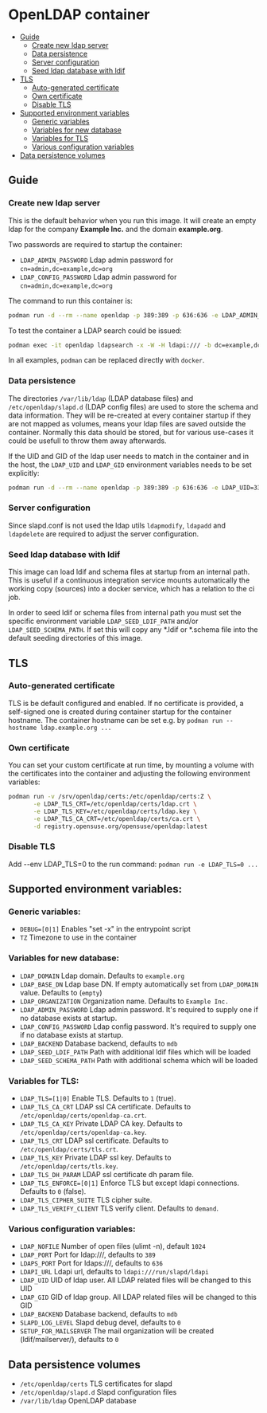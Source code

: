 # OpenLDAP container

- [Guide](#guide)
  - [Create new ldap server](#create-new-ldap-server)
  - [Data persistence](#data-persistence)
  - [Server configuration](#server-configuration)
  - [Seed ldap database with ldif](#seed-ldap-database-with-ldif)
- [TLS](#tls)
  - [Auto-generated certificate](#auto-generated-certificate)
  - [Own certificate](#own-certificate)
  - [Disable TLS](#disable-tls)
- [Supported environment variables](#supported-environment-variables)
  - [Generic variables](#generic-variables)
  - [Variables for new database](#variables-for-new-database)
  - [Variables for TLS](#variables-for-tls)
  - [Various configuration variables](#various-configuration-variables)
- [Data persistence volumes](#data-persistence-volumes)

## Guide

### Create new ldap server

This is the default behavior when you run this image.
It will create an empty ldap for the company **Example Inc.** and the domain **example.org**.

Two passwords are required to startup the container:

  - `LDAP_ADMIN_PASSWORD` Ldap admin password for `cn=admin,dc=example,dc=org`
  - `LDAP_CONFIG_PASSWORD` Ldap admin password for `cn=admin,dc=example,dc=org`

The command to run this container is:

```sh
podman run -d --rm --name openldap -p 389:389 -p 636:636 -e LDAP_ADMIN_PASSWORD="admin" -e LDAP_CONFIG_PASSWORD="config" registry.opensuse.org/opensuse/openldap
```

To test the container a LDAP search could be issued:

```sh
podman exec -it openldap ldapsearch -x -W -H ldapi:/// -b dc=example,dc=org -D "cn=admin,dc=example,dc=org"
```

In all examples, `podman` can be replaced directly with `docker`.

### Data persistence

The directories `/var/lib/ldap` (LDAP database files) and
`/etc/openldap/slapd.d` (LDAP config files) are used to store the schema and
data information. They will be re-created at every container startup if they
are not mapped as volumes, means your ldap files are saved outside the
container. Normally this data should be stored, but for various use-cases it
could be usefull to throw them away afterwards.

If the UID and GID of the ldap user needs to match in the container and in the
host, the `LDAP_UID` and `LDAP_GID` environment variables needs to be set
explicitly:

```sh
podman run -d --rm --name openldap -p 389:389 -p 636:636 -e LDAP_UID=333 -e LDAP_GID=333 -e LDAP_ADMIN_PASSWORD="admin" -e LDAP_CONFIG_PASSWORD="config" registry.opensuse.org/opensuse/openldap
```

### Server configuration

Since slapd.conf is not used the ldap utils `ldapmodify`, `ldapadd` and
`ldapdelete` are required to adjust the server configuration.

### Seed ldap database with ldif

This image can load ldif and schema files at startup from an internal
path. This is useful if a continuous integration service mounts automatically
the working copy (sources) into a docker service, which has a relation to the
ci job.

In order to seed ldif or schema files from internal path you must set the
specific environment variable `LDAP_SEED_LDIF_PATH` and/or
`LDAP_SEED_SCHEMA_PATH`. If set this will copy any *.ldif or *.schema file
into the default seeding directories of this image.

## TLS
### Auto-generated certificate

TLS is be default configured and enabled. If no certificate is provided, a
self-signed one is created during container startup for the container
hostname. The container hostname can be set e.g. by
`podman run --hostname ldap.example.org ...`

### Own certificate

You can set your custom certificate at run time, by mounting a volume with the
certificates into the container and adjusting the following environment variables:

```sh
podman run -v /srv/openldap/certs:/etc/openldap/certs:Z \
       -e LDAP_TLS_CRT=/etc/openldap/certs/ldap.crt \
       -e LDAP_TLS_KEY=/etc/openldap/certs/ldap.key \
       -e LDAP_TLS_CA_CRT=/etc/openldap/certs/ca.crt \
       -d registry.opensuse.org/opensuse/openldap:latest
```

### Disable TLS

Add --env LDAP_TLS=0 to the run command: `podman run -e LDAP_TLS=0 ...`

## Supported environment variables:
### Generic variables:
- `DEBUG=[0|1]`		   Enables "set -x" in the entrypoint script
- `TZ`			   Timezone to use in the container

### Variables for new database:
- `LDAP_DOMAIN`		   Ldap domain. Defaults to `example.org`
- `LDAP_BASE_DN`	   Ldap base DN. If empty automatically set from `LDAP_DOMAIN` value. Defaults to (`empty`)
- `LDAP_ORGANIZATION`	   Organization name. Defaults to `Example Inc.`
- `LDAP_ADMIN_PASSWORD`	   Ldap admin password. It's required to supply one if no database exists at startup.
- `LDAP_CONFIG_PASSWORD`   Ldap config password. It's required to supply one if no database exists at startup.
- `LDAP_BACKEND`	   Database backend, defaults to `mdb`
- `LDAP_SEED_LDIF_PATH`    Path with additional ldif files which will be loaded
- `LDAP_SEED_SCHEMA_PATH`  Path with additional schema which will be loaded

### Variables for TLS:
- `LDAP_TLS=[1|0]`	   Enable TLS. Defaults to `1` (true).
- `LDAP_TLS_CA_CRT`	   LDAP ssl CA certificate. Defaults to `/etc/openldap/certs/openldap-ca.crt`.
- `LDAP_TLS_CA_KEY`	   Private LDAP CA key. Defaults to `/etc/openldap/certs/openldap-ca.key`.
- `LDAP_TLS_CRT`	   LDAP ssl certificate. Defaults to `/etc/openldap/certs/tls.crt`.
- `LDAP_TLS_KEY`	   Private LDAP ssl key. Defaults to `/etc/openldap/certs/tls.key`.
- `LDAP_TLS_DH_PARAM`	   LDAP ssl certificate dh param file.
- `LDAP_TLS_ENFORCE=[0|1]` Enforce TLS but except ldapi connections. Defaults to `0` (false).
- `LDAP_TLS_CIPHER_SUITE`  TLS cipher suite.
- `LDAP_TLS_VERIFY_CLIENT` TLS verify client. Defaults to `demand`.

### Various configuration variables:
- `LDAP_NOFILE` 	   Number of open files (ulimt -n), default `1024`
- `LDAP_PORT`   	   Port for ldap:///, defaults to `389`
- `LDAPS_PORT`		   Port for ldaps:///, defaults to `636`
- `LDAPI_URL`		   Ldapi url, defaults to `ldapi:///run/slapd/ldapi`
- `LDAP_UID`               UID of ldap user. All LDAP related files will be changed to this UID
- `LDAP_GID`		   GID of ldap group. All LDAP related files will be changed to this GID
- `LDAP_BACKEND`	   Database backend, defaults to `mdb`
- `SLAPD_LOG_LEVEL`        Slapd debug devel, defaults to `0`
- `SETUP_FOR_MAILSERVER`   The mail organization will be created (ldif/mailserver/), defaults to `0`

## Data persistence volumes
- `/etc/openldap/certs`	   TLS certificates for slapd
- `/etc/openldap/slapd.d`  Slapd configuration files
- `/var/lib/ldap`	   OpenLDAP database
